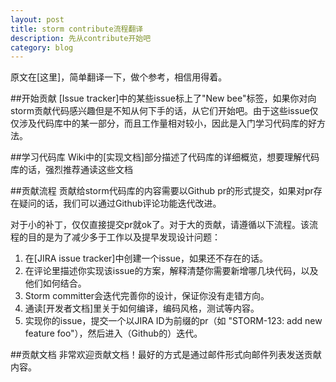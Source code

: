 ```yaml
---
layout: post
title: storm contribute流程翻译
description: 先从contribute开始吧
category: blog
---
```

原文在[这里]，简单翻译一下，做个参考，相信用得着。

##开始贡献
[Issue tracker]中的某些issue标上了"New bee"标签，如果你对向storm贡献代码感兴趣但是不知从何下手的话，从它们开始吧。由于这些issue仅仅涉及代码库中的某一部分，而且工作量相对较小，因此是入门学习代码库的好方法。

##学习代码库
Wiki中的[实现文档]部分描述了代码库的详细概览，想要理解代码库的话，强烈推荐通读这些文档

##贡献流程
贡献给storm代码库的内容需要以Github pr的形式提交，如果对pr存在疑问的话，我们可以通过Github评论功能迭代改进。

对于小的补丁，仅仅直接提交pr就ok了。对于大的贡献，请遵循以下流程。该流程的目的是为了减少多于工作以及提早发现设计问题：

1. 在[JIRA issue tracker]中创建一个issue，如果还不存在的话。
2. 在评论里描述你实现该issue的方案，解释清楚你需要新增哪几块代码，以及他们如何结合。
3. Storm committer会迭代完善你的设计，保证你没有走错方向。
4. 通读[开发者文档]里关于如何编译，编码风格，测试等内容。
5. 实现你的issue，提交一个以JIRA ID为前缀的pr（如 "STORM-123: add new feature foo"），然后进入（Github的）迭代。

##贡献文档
非常欢迎贡献文档！最好的方式是通过邮件形式向邮件列表发送贡献内容。

[Yaotc]:    http://yaotec.info  "Yaotc"
[1]:   http://storm.apache.org/contribute/Contributing-to-Storm.html "Contributing-to-Storm"
[2]:   https://issues.apache.org/jira/browse/STORM "issue tracker"
[3]:   http://storm.apache.org/documentation/Implementation-docs.html "Implementation-docs"
[4]:   https://issues.apache.org/jira/browse/STORM "issue tracker"
[5]:   https://github.com/apache/storm/blob/master/DEVELOPER.md "DEVELOPER md"